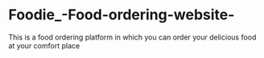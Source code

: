 # Foodie_-Food-ordering-website-
This is a food ordering platform in which you can order your delicious food at your comfort place

